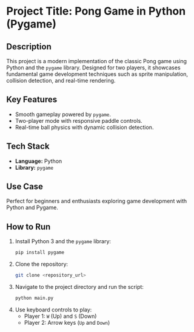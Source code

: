 # Project Title: Pong Game in Python (Pygame)

## Description

This project is a modern implementation of the classic Pong game using Python and the `pygame` library. Designed for two players, it showcases fundamental game development techniques such as sprite manipulation, collision detection, and real-time rendering.

## Key Features

- Smooth gameplay powered by `pygame`.
- Two-player mode with responsive paddle controls.
- Real-time ball physics with dynamic collision detection.

## Tech Stack

- **Language:** Python
- **Library:** `pygame`

## Use Case

Perfect for beginners and enthusiasts exploring game development with Python and Pygame.

## How to Run

1. Install Python 3 and the `pygame` library:
   ```bash
   pip install pygame
   ```
2. Clone the repository:
   ```bash
   git clone <repository_url>
   ```
3. Navigate to the project directory and run the script:
   ```bash
   python main.py
   ```
4. Use keyboard controls to play:
   - Player 1: `W` (Up) and `S` (Down)
   - Player 2: Arrow keys (`Up` and `Down`)
